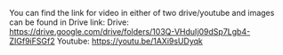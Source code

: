 You can find the link for video in either of two drive/youtube and images can be found in Drive link:
Drive: https://drive.google.com/drive/folders/103Q-VHduIj09dSp7Lgb4-ZIGf9iFSGf2
Youtube: https://youtu.be/1AXi9sUDyqk


